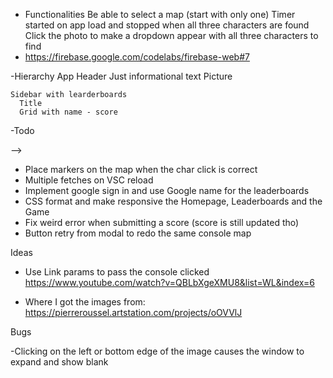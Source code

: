 - Functionalities
  Be able to select a map (start with only one)
  Timer started on app load and stopped when all three characters are found
  Click the photo to make a dropdown appear with all three characters to find
- https://firebase.google.com/codelabs/firebase-web#7 


-Hierarchy
  App
    Header
      Just informational text
    Picture

    Sidebar with learderboards
      Title
      Grid with name - score
-Todo
<!-- - Layout a basic UI with only one component -->
<!-- - Setup router -->
<!-- - Create components -->
<!-- - Establish connection with Firebase -->
<!-- - Pass in image as a prop to Gameview -->
<!-- - Set timer when Gameview loads
  :do I have to set the state on App? it will be set to the database, so no need to pass it to Leaderboards -->
<!-- - Setup character showcase and timer elements -->
<!-- - Setup drowpdown when user clicks the screen
  :got the position on px but seems like I need to substract another unit(offset position?) -->
<!-- - Get 3 images per console(12) -->
<!-- - Assign 3 characters per console(use an object? snes:{mario: 'image.png'...} and conditionally import each one) -->
<!-- - Make dropdown dissapear if neither the dropdown or the console image are clicked within the window
:add a button within the dropdown to close it?? since maybe the user does not want to close the modal -->
<!-- :store coordinates range on each character object? -->

<!-- - Setup coordinates to not be dependent on page shrinking -->
  <!-- :use percentages? -->
  <!-- :use viewport units? -->

<!-- - Setup event listener to check with coordinates were clicked -->

<!-- - Setup event listener on dropdown buttons that will take the value from the current console + button(char name),
  lookup the charname within the database and see if the lastCoordninates clicked are within the range of
  the character -->

  <!-- :if any character from the dropdown is validated, set some state validating on the front-end   -->
<!-- - Give coordinates range to each character to the database -->

<!-- - If click is valid, change dropdown to show (V correct) and fade dropdown after some interval -->
<!-- Fade character image opacity on the absolute positioned div -->
<!-- @check within the gameView useEffect
If validatedCharacters.length === 3
  <!-- Stop timer -->
  <!-- Congratulate and show modal (fading from top part) asking for alias to upload the score to the database

Take name introduced from modal, if no name is introduced use anonymous + a random id
Take timer score from gameView --> -->

<!-- - Setup character positions in the database -->
  <!-- :object with character name as key and coordinates as value? -->
  <!-- :from this link onwards seems like it might be the info I need -->
  <!-- https://firebase.google.com/codelabs/firebase-web#7  -->
  <!-- :Store coordinates clicked to later compare them to the object within the database tied to the console name > character name?
  :It can be called within this function,so just parametize the function to store the characters -->

<!-- - Make chars div vertical so it does not overlap with the photo and the alignment looks better? -->

<!-- - Implement animations to modal -->
<!-- - Add one leaderboard per map -->
- Place markers on the map when the char click is correct
- Multiple fetches on VSC reload
- Implement google sign in and use Google name for the leaderboards
- CSS format and make responsive the Homepage, Leaderboards and the Game
- Fix weird error when submitting a score (score is still updated tho)
- Button retry from modal to redo the same console map

Ideas
- Use Link params to pass the console clicked
https://www.youtube.com/watch?v=QBLbXgeXMU8&list=WL&index=6

- Where I got the images from:
https://pierreroussel.artstation.com/projects/oOVVlJ

Bugs
<!-- -Reloading GameView causes it to crash, probably bc I don't have any console name as state? -->
-Clicking on the left or bottom edge of the image causes the window to expand and show blank
